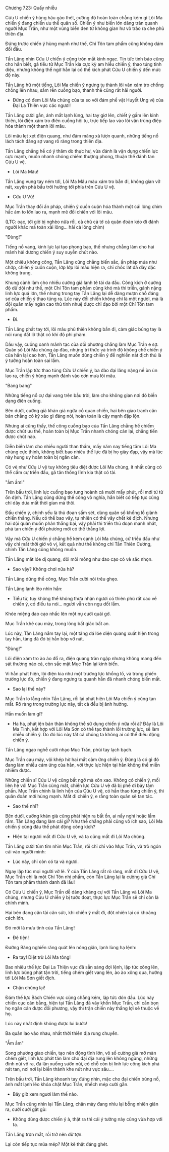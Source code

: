 




Chương 723: Quấy nhiễu


Cửu U chiến ý hùng hậu gào thét, cường độ hoàn toàn chẳng kém gì Lôi Ma chiến ý đang chiến ưu thế quân số. Chiến ý như biển lớn dâng tràn quanh người Mục Trần, như một vùng biển đen từ không gian hư vô trào ra che phủ thiên địa.

Đứng trước chiến ý hùng mạnh như thế, Chí Tôn tam phẩm cũng không dám đối đầu.

Tần Lăng nhìn Cửu U chiến ý cũng tròn mắt kinh ngạc. Tin tức tình báo cũng cho hắn biết, gã tiểu tử Mục Trần kia cực kỳ am hiểu chiến ý, thao túng tinh diệu, nhưng không thể ngờ hắn lại có thể kích phát Cửu U chiến ý đến mức độ này.

Tần Lăng hừ một tiếng, Lôi Ma chiến ý ngưng tụ thành lôi vân xám tro chồng chồng lên nhau, sấm rền cuồng bạo, thanh thế cũng rất hãi người.

- Đừng có đem Lôi Ma chúng của ta so với đám phế vật Huyết Ưng vệ của Đại La Thiên vực các ngươi!

Tần Lăng cười gằn, ánh mắt lạnh lùng, hai tay giơ lên, chiết ý gầm lên kinh thiên, lôi điện xám tro điên cuồng hội tụ, trực tiếp lao vào lôi vân trùng điệp hóa thành một thanh lôi mâu.

Lôi mâu lẹt xẹt điện quang, như đám mãng xà lượn quanh, những tiếng nổ lách tách đáng sợ vang rõ ràng trong thiên địa.

Tần Lăng chẳng hề có ý thăm dò thực hư, vừa đánh là vận dụng chiến lực cực mạnh, muốn nhanh chóng chiếm thượng phong, thuận thế đánh tan Cửu U vệ.

- Lôi Ma Mâu!

Tần Lăng vung tay ném tới, Lôi Ma Mâu màu xám tro bắn đi, không gian vỡ nát, xuyên phá bầu trời hướng tới phía trên Cửu U vệ.

- Cửu U Vũ!

Mục Trần thay đổi ấn pháp, chiến ý cuồn cuộn hóa thành một cái lông chim hắc ám to lớn lao ra, mạnh mẽ đối chiến với lôi mâu.

(LTC: oạc, tới giờ bị nghèo nữa rồi, cả chủ cả tớ cả quân đoàn kéo đi đánh người khác mà toàn xài lông... hãi cả lông chim)

"Đùng!"

Tiếng nổ vang, kình lực lại tạo phong bạo, thế nhưng chẳng làm cho hai mảnh hải dương chiến ý suy suyễn chút nào.

Một chiêu không công, Tần Lăng cũng chẳng biến sắc, ấn pháp múa như chớp, chiến ý cuồn cuộn, lớp lớp lôi mâu hiện ra, chỉ chốc lát đã dày đặc không trung.

Khung cảnh làm cho nhiều cường giả lạnh tê tái da đầu. Công kích ở cường độ dữ dội như thế, một Chí Tôn tam phẩm cũng khó mà thi triển, gánh nặng linh lực quá lớn, thế nhưng trong tay Tần Lăng lại dễ dàng mượn chỗ đáng sợ của chiến ý thao túng ra. Lúc này đối chiến không chỉ là một người, mà là đội quân mấy ngàn cao thủ tinh nhuệ được chỉ đạo bởi một Chí Tôn tam phẩm.

- Đi.

Tần Lăng phất tay tới, lôi mâu phủ thiên không bắn đi, cảm giác búng tay là núi rung đất lở thật có khí độ phi phàm.

Dầu vậy, cuồng oanh mãnh tạc của đối phương chẳng làm Mục Trần e sợ. Quân số Lôi Ma chúng áp đảo, nhưng tri thức và trình độ khống chế chiến ý của hắn lại cao hơn, Tần Lăng muốn dùng chiến ý để nghiền nát địch thủ là ý tưởng hoàn toàn sai lầm.

Mục Trần lập tức thao túng Cửu U chiến ý, ba đào đại lãng nặng nề ùn ùn lao ra, chiến ý hùng mạnh đánh vào cơn mưa lôi mâu.

"Bang bang"

Những tiếng nổ cự đại vang trên bầu trời, làm cho không gian nơi đó biến dạng điên cuồng.

Bên dưới, cường giả khán giả ngửa cổ quan chiến, hai bên giao tranh căn bản chẳng có kỹ xảo gì đáng nói, hoàn toàn là cậy mạnh đập lộn.

Nhưng ai cũng thấy, thế công cuồng bạo của Tần Lăng chẳng hề chiếm được chút ưu thế, hoàn toàn bị Mục Trần nhanh chóng cản lại, chẳng tiến được chút nào.

Diễn biến làm cho nhiều người than thầm, mấy năm nay tiếng tăm Lôi Ma chúng cực thịnh, không biết bao nhiêu thế lực đã bị họ giày đạp, vậy mà lúc này hung uy hoàn toàn bị ngăn cản.

Có vẻ như Cửu U vệ tuy không tiêu diệt được Lôi Ma chúng, ít nhất cũng có thể cầm cự triền đấu, gã tân thống lĩnh kia thật có tài.

"ầm ầm!"

Trên bầu trời, linh lực cuồng bạo tung hoành cả mười mấy phút, rồi mới từ từ ổn định. Tần Lăng cũng dừng thế công vô nghĩa, hắn biết có tiếp tục cũng chỉ dây dưa mất thời gian mà thôi.

Đấu chiến ý, chính yếu là thủ đoạn sấm sét, dùng quân số khổng lồ giành chiến thắng. Nếu có thể bao vây, tự nhiên có thể vây chết kẻ địch. Nhưng hai đội quân muốn phân thắng bại, vậy phải thi triển thủ đoạn mạnh nhất, phá tan chiến ý đối phương mới có thể thắng lợi.

Vậy mà Cửu U chiến ý chẳng hề kém cạnh Lôi Ma chúng, cứ triều đấu như vậy chỉ mất thời giờ vô vị, kết quả như thế không chỉ Tần Thiên Cương, chính Tần Lăng cũng không muốn.

Tần Lăng mắt lóe dị quang, đôi môi mỏng như dao cạo có vẻ sắc nhọn.

- Sao vậy? Không chơi nữa hả?

Tần Lăng dừng thế công, Mục Trần cười nói trêu ghẹo.

Tần Lăng lạnh lẽo nhìn hắn:

- Tiểu tử, tuy không thể không thừa nhận ngươi có thiên phú rất cao về chiến ý, có điều ta nói... ngươi vẫn còn ngu dốt lắm.

Khóe miệng dao cạo nhấc lên một nụ cười quái gở.

Mục Trần khẽ cau mày, trong lòng bất giác bất an.

Lúc này, Tần Lăng nắm tay lại, một tảng đá lóe điện quang xuất hiện trong tay hắn, tảng đá đó bị hắn bóp vỡ nát.

"Đùng!"

Lôi điện xám tro ào ào đổ ra, điện quang tràn ngập nhưng không mang đến sát thương nào cả, còn sắc mặt Mục Trần lại kinh biến.

Vì hắn phát hiện, lôi điện kia như một trường lực khổng lồ, và trong phiến trường lực đó, chiến ý đang ngưng tụ quanh hắn đã nhanh chóng biến mất.

- Sao lại thế này?

Mục Trần lo lắng nhìn Tần Lăng, rồi lại phát hiện Lôi Ma chiến ý cũng tan mất. Rõ ràng trong trường lực này, tất cả đều bị ảnh hưởng.

Hắn muốn làm gì?

- Ha ha, phát iện bản thân không thể sử dụng chiến ý nữa rồi à? Đây là Lôi Ma Tinh, kết hợp với Lôi Ma Sơn có thể tạo thành lôi trường lực, sẽ làm nhiễu chiến ý. Do đó lúc này tất cả chúng ta không ai có thể điều động chiến ý.

Tần Lăng ngạo nghễ cười nhạo Mục Trần, phủi tay lạch bạch.

Mục Trần cau mày, vội khép hờ hai mắt cảm ứng chiến ý. Đúng là có gì đó đang làm nhiễu cảm ứng của hắn, với thực lực hiện tại hắn không thể miễn nhiễm được.

Những chiến sĩ Cửu U vệ cũng bất ngờ mà xôn xao. Không có chiến ý, mối liên hệ với Mục Trần cũng mất, chiến lực Cửu U vệ đã bị phế đi bảy tám phần. Mục Trần chính là linh hồn của Cửu U vệ, có hắn thao túng chiến ý, thì quân đoàn mới hùng mạnh. Mất đi chiến ý, e rằng toàn quân sẽ tan tác.

- Sao thế nhỉ?

Bên dưới, cường khán giả cũng phát hiện ra bất ổn, ai nấy nghi hoặc lầm rầm. Tần Lăng đang làm cái gì? Như thế chẳng phải cũng vô ích sao, Lôi Ma chiến ý cũng đâu thể phát động công kích?

- Hiện tại ngươi mất đi Cửu U vệ, và ta cũng mất đi Lôi Ma chúng.

Tần Lăng cười tủm tỉm nhìn Mục Trần, rồi chỉ chỉ vào Mục Trần, và trỏ ngón cái vào người mình:

- Lúc này, chỉ còn có ta và ngươi.

Ngay lập tức mọi người vỡ lẽ. Ý của Tần Lăng rất rõ ràng, mất đi Cửu U vệ, Mục Trần chỉ là một Chí Tôn nhị phẩm, còn Tần Lăng lại là cường giả Chí Tôn tam phẩm thành danh đã lâu!

Có Cửu U chiến ý, Mục Trần dễ dàng kháng cự với Tần Lăng và Lôi Ma chúng, nhưng Cửu U chiến ý bị tước đoạt, thực lực Mục Trần sẽ chỉ còn là chính mình.

Hai bên đang cân tài cân sức, khi chiến ý mất đi, đột nhiên lại có khoảng cách lớn.

Đó mới là mưu tính của Tần Lăng!

- Đê tiện!

Đường Băng nghiến răng quát lên nóng giận, lạnh lùng hạ lệnh:

- Ra tay! Diệt trừ Lôi Ma tông!

Bao nhiêu thế lực Đại La Thiên vực đã sẵn sàng đợi lệnh, lập tức xông lên, linh lực bùng phát tận trời, tiếng chém giết vang lên, ào ào xông qua, hướng tới Lôi Ma Sơn giết địch.

- Chặn chúng lại!

Đám thế lực Bách Chiến vực cũng chẳng kém, lập tức đón đầu. Lúc này chiến cục cân bằng, hiện tại Tần Lăng đã vây khốn Mục Trần, chỉ cần bọn họ ngăn cản được đối phương, vậy thì trận chiến này thắng lợi sẽ thuộc về họ.

Lúc này nhất định không được lui bước!

Ba quân lao vào nhau, nhất thời thiên địa rung chuyển.

"Ầm ầm"

Song phương giao chiến, tạo nên động tĩnh lớn, vô số cường giả mở màn chém giết, linh lực phát tán làm cho đại địa rung lên không ngừng, những đỉnh núi vỡ ra, đá lăn xuống sườn núi, có chỗ còn bị linh lực công kích phá nát tan, nơi nơi lại biến thành khe nứt như vực sâu....

Trên bầu trời, Tần Lăng khoanh tay đứng nhìn, mặc cho đại chiến bùng nổ, ánh mắt lạnh lẽo khóa chặt Mục Trần, nhếch mép cười gằn.

- Bây giờ xem ngươi làm thế nào.

Mục Trần cũng nhìn lại Tần Lăng, chân mày đang nhíu lại bỗng nhiên giãn ra, cười cười gật gù:

- Không dùng được chiến ý à, thật ra thì cái ý tưởng này cũng vừa hợp với ta.

Tần Lăng trợn mắt, rồi trở nên dữ tợn.

Lại còn tiếp tục múa mép? Một kẻ thật đáng ghét.




